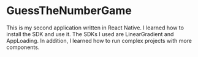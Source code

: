 # GuessTheNumberGame


This is my second application written in React Native. I learned how to install the SDK and use it. The SDKs I used are LinearGradient and AppLoading. In addition, I learned how to run complex projects with more components.
